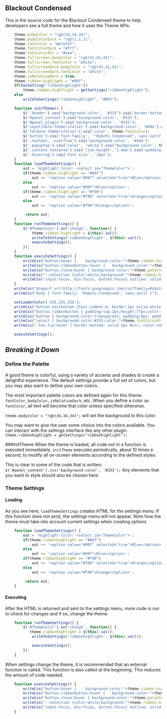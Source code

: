 ## Blackout Condensed
This is the source code for the Blackout Condensed theme to help developers see a full theme and how it uses the Theme APIs.

```Javascript
    theme.bodyColor = "rgb(34,34,34)";
    theme.bodyColorDark = "rgb(1,1,1)";
    theme.fontColor = "#efefef";
    theme.fontColorDark = "#fff";
    theme.fontColorAlt = "#eee";
    theme.fullscreen.bodyColor = "rgb(41,41,41)";
    theme.fullscreen.fontColor = "white";
    theme.fullscreenDark.bodyColor = "rgb(41,41,41)";
    theme.fullscreenDark.fontColor = "white";
    theme.isRelativeDark = true;
    theme.ribbon.highlight = "#09f";
    if(hasSetting('ribbonhighlight'))
        theme.ribbon.hightlight = getSettings("ribbonhighlight"); 
    else
        writeToSettings("ribbonhighlight", "#09f");

    function initTheme() {
        $('.header').css('background-color', '#333').css('border-bottom', 'solid 1px rgba(255,255,255,0.4)');
        $('#panel_content').css('background-color', '#333');
        $('#panel_plugin').css('background-color', '#333');
        $('input[data-theme!=false]').css('background-color', '#444').css('color', theme.fontColor).css('font-family', '"Roboto Condensed", sans-serif').css('font-size', '11pt');
        $('td[data-theme!=false]').css('color', theme.fontColor);
        $('button').css('font-family', '"Roboto Condensed", sans-serif');
        $('.toolbar, .overflow').css('background-color', '#444');
        $('.popuptop').css('color', 'white').css('background-color', theme.bodyColor);
        $('.content_textarea').css('line-height','1.4em').css('padding-right', '5px');
        $('.hovertag').css('font-size', '10pt');
    }	
    function loadThemeSettings() {
        out = 'Highlight Color: <select id="ThemeColor">';
        if(theme.ribbon.highlight == "#09f")
            out += '<option value="#09f" selected="true">Blue</option>';
        else    
            out += '<option value="#09f">Blue</option>';
        if(theme.ribbon.highlight == "#f90")
            out += '<option value="#f90" selected="true">Orange</option>';
        else    
            out += '<option value="#f90">Orange</option>';

         return out; 
    }
    function runThemeSettings() {
        $('#ThemeColor').on('change', function() {
            theme.ribbon.highlight = $(this).val(); 
            writeToSettings('ribbonhighlight', $(this).val());
            executeSettings();  
        });   
    }
    function executeSettings() {
        writeCss("button:hover {	background-color:"+theme.ribbon.highlight+";color:black;}button:active {	position:relative;	top:1px;}");
        writeCss("button.ribbonbutton:hover {	background-color:"+theme.ribbon.highlight+";color:black;}button:active {	position:relative;	top:1px;}");
        writeCss("button.close:hover { background-color:"+theme.palette.red.thick+"}");
        writeCss("::selection {color:white;background:"+theme.ribbon.highlight+";}::-moz-selection {color:white;background:"+theme.ribbon.highlight+";}");  
        writeCss("input:focus, div:focus, button:focus{ outline: solid 1px "+theme.ribbon.highlight+";} input:-webkit-autofill { -webkit-box-shadow: 0 0 0px 1000px "+theme.ribbon.highlight+" inset}");
    }
    writeCss("@import url(http://fonts.googleapis.com/css?family=Roboto+Condensed:300italic,400italic,700italic,400,300,700);");
    writeCss("body { font-family: 'Roboto Condensed', sans-serif }");

    setLoaderColor('255,255,255');
    writeCss("button.textbutton {text-indent:0;	border:1px solid white;	display:inline-block; color:"+theme.bodyColor+";	font-style:normal;	text-decoration:none;	text-align:center;padding:3px; text-transform:uppercase; min-width:80px; color:white; background-color: transparent; border-radius: 30px; font-weight:100; font-size:10pt; letter-spacing: 1px; margin-left: 3px; padding-left: 8px; padding-right: 7px;}");
    writeCss("button.ribbonbutton { padding-top:2px;height:77px;color:"+theme.fontColor+" }");
    writeCss("button { background-color:transparent; padding:6px; padding-left: 10px; padding-right:10px; color: "+theme.fontColor+"; }");
    writeCss("select { background-color:#333;color:"+theme.fontColorAlt+";} select:hover { background-color:#555 }");
    writeCss(".has-tip:hover { border-bottom: solid 1px #ccc; color:inherit; }");

    executeSettings();
```

## *Breaking it Down*

### Define the Palette
A good theme is colorful, using a variety of accents and shades to create a delightful experience. The default settings provide a full set of colors, but you may also want to define your own colors. 

The most important palette colors are defined again for this theme: `fontColor`, `bodyColor`, `isRelativeDark`, etc. When you define a color as `fontColor`, all text will become that color unless specified otherwise.

`theme.bodyColor = "rgb(34,34,34)";` will set the background to this color. 

You may want to give the user some choice into the colors available. You can interact with the settings interface like any other plugin.
`theme.ribbonhighlight = getSettings("ribbonhighlight"); `

###initTheme
When the theme is loaded, all code not in a function is executed immediately. `initTheme` executes periodically, about 10 times a second, to modify all on-screen elements according to the defined styles.

This is clear in some of the code that is written:
`$('#panel_content').css('background-color', '#333');`
Any elements that you want to style should also be chosen here.
    
### Theme Settings
#### Loading
As you see here, `loadThemeSettings` creates HTML for the settings menu. If this function does not exist, the settings menu will not appear. Note how the theme must take into account current settings when creating options

```Javascript
    function loadThemeSettings() {
        out = 'Highlight Color: <select id="ThemeColor">';
        if(theme.ribbonhighlight == "#09f")
            out += '<option value="#09f" selected="true">Blue</option>'; 
        else    
            out += '<option value="#09f">Blue</option>';
        if(theme.ribbonhighlight == "#f90")
            out += '<option value="#f90" selected="true">Orange</option>';
        else    
            out += '<option value="#f90">Orange</option>';

         return out; 
    }
```

#### Executing
After the HTML is returned and sent to the settings menu, more code is run to check for changes and if so, change the theme.
```Javascript
    function runThemeSettings() {
        $('#ThemeColor').on('change', function() {
           theme.ribbonhighlight = $(this).val(); 
            writeToSettings('ribbonhighlight', $(this).val());

            executeSettings();
        });   
    }
```

When settings change the theme, it is recommended that an external function is called. This function is also called at the beginning. This reduces the amount of code needed.

```Javascript
    function executeSettings() {
        writeCss("button:hover {	background-color:"+theme.ribbon.highlight+";color:black;}button:active {	position:relative;	top:1px;}");
        writeCss("button.ribbonbutton:hover {	background-color:"+theme.ribbon.highlight+";color:black;}button:active {	position:relative;	top:1px;}");
        writeCss("button.close:hover { background-color:"+theme.palette.red.thick+"}");
        writeCss("::selection {color:white;background:"+theme.ribbon.highlight+";}::-moz-selection {color:white;background:"+theme.ribbon.highlight+";}");  
        writeCss("input:focus, div:focus, button:focus{ outline: solid 1px "+theme.ribbon.highlight+";} input:-webkit-autofill { -webkit-box-shadow: 0 0 0px 1000px "+theme.ribbon.highlight+" inset}");
    }
```
    